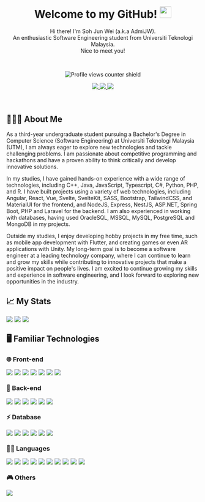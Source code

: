 
<h1 align='center'>
    Welcome to my GitHub!
    <img src="https://media.giphy.com/media/hvRJCLFzcasrR4ia7z/giphy.gif" width="30px"/>
</h1>

<p align='center'>
  Hi there! I'm Soh Jun Wei (a.k.a AdmiJW).
  <br>
  An enthusiastic Software Engineering student from Universiti Teknologi Malaysia. 
  <br>
  Nice to meet you!
</p>

<br/>

<div align='center'>

![Profile views counter shield](https://komarev.com/ghpvc/?username=AdmiJW&style=plastic&color=brightgreen&label=Profile+Viewed:)

<a href='https://stackoverflow.com/users/14033758/admijw'>
  <img src="https://img.shields.io/badge/Stack_Overflow-FE7A16?style=for-the-badge&logo=stack-overflow&logoColor=white" /> 
</a>

<a href='https://www.linkedin.com/in/soh-jun-wei-363999174/'>
  <img src="https://img.shields.io/badge/LinkedIn-0077B5?style=for-the-badge&logo=linkedin&logoColor=white"/> 
</a>

<a href='https://www.youtube.com/@junwei1779'>
  <img src="https://img.shields.io/badge/YouTube-FF0000?style=for-the-badge&logo=youtube&logoColor=white"/>
</a>

</div>



<br>
<br>

<!-- About me -->
<h2><bold>
    🧑🏻‍💻 About Me
</bold></h2>
    
As a third-year undergraduate student pursuing a Bachelor's Degree in Computer Science (Software Engineering) at Universiti Teknologi Malaysia (UTM), I am always eager to explore new technologies and tackle challenging problems. I am passionate about competitive programming and hackathons and have a proven ability to think critically and develop innovative solutions.

In my studies, I have gained hands-on experience with a wide range of technologies, including C++, Java, JavaScript, Typescript, C#, Python, PHP, and R. I have built projects using a variety of web technologies, including Angular, React, Vue, Svelte, SvelteKit, SASS, Bootstrap, TailwindCSS, and MaterialUI for the frontend, and NodeJS, Express, NestJS, ASP.NET, Spring Boot, PHP and Laravel for the backend. I am also experienced in working with databases, having used OracleSQL, MSSQL, MySQL, PostgreSQL and MongoDB in my projects.

Outside my studies, I enjoy developing hobby projects in my free time, such as mobile app development with Flutter, and creating games or even AR applications with Unity. My long-term goal is to become a software engineer at a leading technology company, where I can continue to learn and grow my skills while contributing to innovative projects that make a positive impact on people's lives. I am excited to continue growing my skills and experience in software engineering, and I look forward to exploring new opportunities in the industry.


<!-- Github Statistics -->
<h2><bold>
    📈 My Stats
</bold></h2>
    
<div style='display: flex; gap: 5px; flex-wrap: wrap;'>
    <img src='http://github-readme-streak-stats.herokuapp.com?user=AdmiJW&theme=github-dark'/>
    <img src='https://github-readme-stats.vercel.app/api?username=AdmiJW&show_icons=true&theme=chartreuse-dark'/>
    <img src='https://github-readme-stats.vercel.app/api/top-langs/?username=AdmiJW&langs_count=10&layout=compact&hide=jupyter%20notebook'/>
</div>



<!-- Familiar Technologies -->
<h2><bold>
    🖥️ Familiar Technologies 
</bold></h2>

<h3>
    🌐 Front-end
</h3>
    

<div style='display: flex; gap: 5px;'>
  <img src='https://img.shields.io/badge/Angular-DD0031?style=for-the-badge&logo=angular&logoColor=white'/>
  <img src='https://img.shields.io/badge/React-20232A?style=for-the-badge&logo=react&logoColor=61DAFB'/>
  <img src='https://img.shields.io/badge/vuejs-%2335495e.svg?style=for-the-badge&logo=vuedotjs&logoColor=%234FC08D'/>
  <img src='https://img.shields.io/badge/Flutter-02569B?style=for-the-badge&logo=flutter&logoColor=white'/>
  <img src='https://img.shields.io/badge/SvelteKit-FF3E00?style=for-the-badge&logo=Svelte&logoColor=white'/>
  <img src='https://img.shields.io/badge/Bootstrap-563D7C?style=for-the-badge&logo=bootstrap&logoColor=white'/>
  <img src='https://img.shields.io/badge/Tailwind_CSS-38B2AC?style=for-the-badge&logo=tailwind-css&logoColor=white'/>
</div>


### 🚀 Back-end

<div style='display: flex; gap: 5px;'>
  <img src='https://img.shields.io/badge/PHP-777BB4?style=for-the-badge&logo=php&logoColor=white'/>
  <img src='https://img.shields.io/badge/laravel-%23FF2D20.svg?style=for-the-badge&logo=laravel&logoColor=white' />
  <img src='https://img.shields.io/badge/Spring-6DB33F?style=for-the-badge&logo=spring&logoColor=white'/>
  <img src='https://img.shields.io/badge/Node.js-339933?style=for-the-badge&logo=nodedotjs&logoColor=white'/>
  <img src='https://img.shields.io/badge/.NET-512BD4?style=for-the-badge&logo=dotnet&logoColor=white'/>
  <img src='https://img.shields.io/badge/nestjs-E0234E?style=for-the-badge&logo=nestjs&logoColor=white'/>
</div>


### ⚡ Database

<div style='display: flex; gap: 5px;'>
  <img src='https://img.shields.io/badge/PostgreSQL-316192?style=for-the-badge&logo=postgresql&logoColor=white'/>
  <img src='https://img.shields.io/badge/MySQL-005C84?style=for-the-badge&logo=mysql&logoColor=white'/>
  <img src='https://img.shields.io/badge/PostgreSQL-316192?style=for-the-badge&logo=postgresql&logoColor=white'/>
  <img src='https://img.shields.io/badge/Supabase-181818?style=for-the-badge&logo=supabase&logoColor=white'/>
  <img src='https://img.shields.io/badge/MongoDB-4EA94B?style=for-the-badge&logo=mongodb&logoColor=white'/>
  <img src='https://img.shields.io/badge/firebase-ffca28?style=for-the-badge&logo=firebase&logoColor=black'/>
</div>

### 👩‍💻 Languages

<div style='display: flex; gap: 5px;'>
  <img src='https://img.shields.io/badge/C%2B%2B-00599C?style=for-the-badge&logo=c%2B%2B&logoColor=white'>
  <img src='https://img.shields.io/badge/C%23-239120?style=for-the-badge&logo=c-sharp&logoColor=white'>
  <img src='https://img.shields.io/badge/CSS3-1572B6?style=for-the-badge&logo=css3&logoColor=white'>
  <img src='https://img.shields.io/badge/Dart-0175C2?style=for-the-badge&logo=dart&logoColor=white'>
  <img src='https://img.shields.io/badge/HTML5-E34F26?style=for-the-badge&logo=html5&logoColor=white'>
  <img src='https://img.shields.io/badge/JavaScript-323330?style=for-the-badge&logo=javascript&logoColor=F7DF1E'>
  <img src='https://img.shields.io/badge/PHP-777BB4?style=for-the-badge&logo=php&logoColor=white'>
  <img src='https://img.shields.io/badge/Python-FFD43B?style=for-the-badge&logo=python&logoColor=blue'>
  <img src='https://img.shields.io/badge/TypeScript-007ACC?style=for-the-badge&logo=typescript&logoColor=white'>
  <img src='https://img.shields.io/badge/java-%23ED8B00.svg?style=for-the-badge&logo=java&logoColor=white'>
</div>

### 🎮 Others

<div style='display: flex; gap: 5px;'>
  <img src='https://img.shields.io/badge/Unity-100000?style=for-the-badge&logo=unity&logoColor=white'/>
</div>




